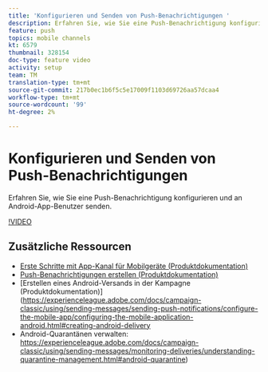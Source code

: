 ```yaml
---
title: 'Konfigurieren und Senden von Push-Benachrichtigungen '
description: Erfahren Sie, wie Sie eine Push-Benachrichtigung konfigurieren und an Android-App-Benutzer senden.
feature: push
topics: mobile channels
kt: 6579
thumbnail: 328154
doc-type: feature video
activity: setup
team: TM
translation-type: tm+mt
source-git-commit: 217b0ec1b6f5c5e17009f1103d69726aa57dcaa4
workflow-type: tm+mt
source-wordcount: '99'
ht-degree: 2%

---
```



# Konfigurieren und Senden von Push-Benachrichtigungen

Erfahren Sie, wie Sie eine Push-Benachrichtigung konfigurieren und an Android-App-Benutzer senden.

[!VIDEO](https://video.tv.adobe.com/v/328154?quality=12)

## Zusätzliche Ressourcen

* [Erste Schritte mit App-Kanal für Mobilgeräte (Produktdokumentation)](https://experienceleague.adobe.com/docs/campaign-classic/using/sending-messages/sending-push-notifications/about-mobile-app-channel.html#about-mobile-app-channel)
* [Push-Benachrichtigungen erstellen (Produktdokumentation)](https://experienceleague.adobe.com/docs/campaign-classic/using/sending-messages/sending-push-notifications/creating-notifications.html#sending-messages)
* [Erstellen eines Android-Versands in der Kampagne (Produktdokumentation)](https://experienceleague.adobe.com/docs/campaign-classic/using/sending-messages/sending-push-notifications/configure-the-mobile-app/configuring-the-mobile-application-android.html#creating-android-delivery
* Android-Quarantänen verwalten: https://experienceleague.adobe.com/docs/campaign-classic/using/sending-messages/monitoring-deliveries/understanding-quarantine-management.html#android-quarantine)

